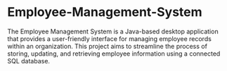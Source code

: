 # Employee-Management-System
The Employee Management System is a Java-based desktop application that provides a user-friendly interface for managing employee records within an organization. This project aims to streamline the process of storing, updating, and retrieving employee information using a connected SQL database.
